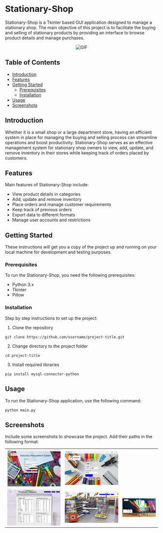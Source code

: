 # Stationary-Shop

Stationary-Shop is a Tkinter based GUI application designed to manage a stationary shop. The main objective of this project is to facilitate the buying and selling of stationary products by providing an interface to browse product details and manage purchases.

<p align="center">
  <img src="/demo/stationary.gif" alt="GIF">
</p>

## Table of Contents

- [Introduction](#introduction)
- [Features](#features)
- [Getting Started](#getting-started)
  - [Prerequisites](#prerequisites)
  - [Installation](#installation)
- [Usage](#usage)
- [Screenshots](#screenshots)

## Introduction

Whether it is a small shop or a large department store, having an efficient system in place for managing the buying and selling process can streamline operations and boost productivity. Stationary-Shop serves as an effective management system for stationary shop owners to view, add, update, and remove inventory in their stores while keeping track of orders placed by customers.

## Features

Main features of Stationary-Shop include:

- View product details in categories
- Add, update and remove inventory
- Place orders and manage customer requirements
- Keep track of previous orders
- Export data to different formats
- Manage user accounts and restrictions

## Getting Started

These instructions will get you a copy of the project up and running on your local machine for development and testing purposes.

### Prerequisites

To run the Stationary-Shop, you need the following prerequisites:

- Python 3.x
- Tkinter
- Pillow

### Installation

Step by step instructions to set up the project:

1. Clone the repository
```
git clone https://github.com/username/project-title.git
```

2. Change directory to the project folder
```
cd project-title
```

3. Install required libraries
```
pip install mysql-connector-python
```
## Usage

To run the Stationary-Shop application, use the following command:

```
python main.py
```

## Screenshots

Include some screenshots to showcase the project. Add their paths in the following format:

<table cellspacing="0" cellpadding="0">
  <tr>
    <td>
      <img src="/demo/1.png" alt="Image 1" width="400">
    </td>
    <td>
      <img src="/demo/2.png" alt="Image 2" width="400">
    </td>
  </tr>
  <tr>
    <td>
      <img src="/demo/3.png" alt="Image 3" width="250">
    </td>
    <td>
      <img src="/demo/4.png" alt="Image 4" width="250">
    </td>
    <td>
      <img src="/demo/5.png" alt="Image 4" width="250">
    </td>
  </tr>
</table>
